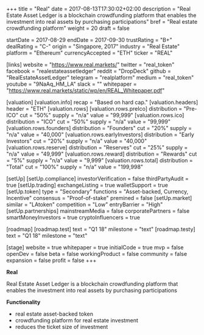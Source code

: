 +++
title = "Real"
date = 2017-08-13T17:30:02+02:00
description = "Real Estate Asset Ledger is a blockchain crowdfunding platform that enables the investment into real assets by purchasing participations"
bref = "Real estate crowdfunding platform"
weight = 20
draft = false

startDate = 2017-08-29
endDate = 2017-09-30
trustRating = "B+"
dealRating = "C-"
origin = "Singapore, 2017"
industry = "Real Estate"
platform = "Ethereum"
currencyAccepted = "ETH"
ticker = "REAL"

[links]
  website = "https://www.real.markets/"
  twitter = "real_token"
  facebook = "realestateassetledger"
  reddit = "DropDeck"
  github = "RealEstateAssetLedger"
  telegram = "realplatform"
  medium = "real_token"
  youtube = "9NaAq_HM_LA"
  slack = ""
  whitepaper = "https://www.real.markets/static/wp/en/REAL_Whitepaper.pdf"

[valuation]
  [valuation.info]
    recap = "Based on hard cap."
  [valuation.headers]
    header = "ETH"
  [valuation.rows]
    [valuation.rows.preIco]
      distribution = "Pre-ICO"
      cut = "50%"
      supply = "n/a"
      value = "99,999"
    [valuation.rows.ico]
      distribution = "ICO"
      cut = "50%"
      supply = "n/a"
      value = "99,999"
    [valuation.rows.founders]
      distribution = "Founders"
      cut = "20%"
      supply = "n/a"
      value = "40,000"
    [valuation.rows.earlyInvestors]
      distribution = "Early Investors"
      cut = "20%"
      supply = "n/a"
      value = "40,000"
    [valuation.rows.reserve]
      distribution = "Reserves"
      cut = "25%"
      supply = "n/a"
      value = "49,999"
    [valuation.rows.reward]
      distribution = "Rewards"
      cut = "5%"
      supply = "n/a"
      value = "9,999"
    [valuation.rows.total]
      distribution = "Total"
      cut = "100%"
      supply = "n/a"
      value = "199,998"


[setUp]
  [setUp.compliance]
    investorVerification = false
    thirdPartyAudit = true
  [setUp.trading]
    exchangeListing = true
    walletSupport = true
  [setUp.token]
    type = "Secondary"
    functions = "Asset-backed, Currency, Incentive"
    consensus = "Proof-of-stake"
    premined = false
  [setUp.market]
    similar = "LAtoken"
    competition = "Low"
    entryBarrier = "High"
  [setUp.partnerships]
    mainstreamMedia = false
    corporatePartners = false
    smartMoneyInvestors = true
    cryptoInfluencers = true

[roadmap]
  [roadmap.test]
    text = "Q1 18"
    milestone = "text"
  [roadmap.testy]
    text = "Q1 18"
    milestone = "text"

[stage]
  website = true
  whitepaper = true
  initialCode = true
  mvp = false
  openDev = false
  beta = false
  workingProduct = false
  community = false
  expansion = false
  profit = false
+++

**Real**

Real Estate Asset Ledger is a blockchain crowdfunding platform that enables the investment into real assets by purchasing participations

**Functionality**

* real estate asset-backed token
* crowdfunding platform for real estate investment
* reduces the ticket size of investment
